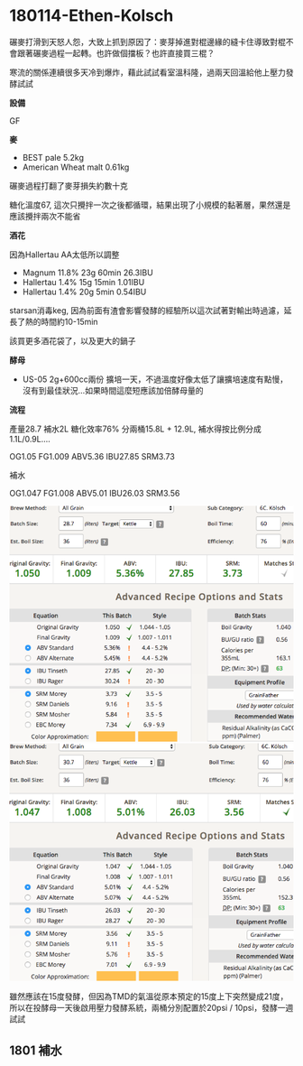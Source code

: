 # 180114-Ethen-Kolsch

碾麥打滑到天怒人怨，大致上抓到原因了：麥芽掉進對棍邊緣的縫卡住導致對棍不會跟著碾麥過程一起轉。也許做個擋板？也許直接買三棍？

寒流的關係連續很多天冷到爆炸，藉此試試看室溫科隆，過兩天回溫給他上壓力發酵試試

**設備**

GF

**麥**

* BEST pale 5.2kg
* American Wheat malt 0.61kg

碾麥過程打翻了麥芽損失約數十克

糖化溫度67, 這次只攪拌一次之後都循環，結果出現了小規模的黏著層，果然還是應該攪拌兩次不能省

**酒花**

因為Hallertau AA太低所以調整

* Magnum 11.8% 23g 60min 26.3IBU
* Hallertau 1.4% 15g 15min 1.01IBU
* Hallertau 1.4% 20g 5min 0.54IBU

starsan消毒keg, 因為前面有渣會影響發酵的經驗所以這次試著對輸出時過濾，延長了熱的時間約10-15min

該買更多酒花袋了，以及更大的鍋子

**酵母**

* US-05 2g+600cc兩份 擴培一天，不過溫度好像太低了讓擴培速度有點慢，沒有到最佳狀況...如果時間這麼短應該加倍酵母量的

**流程**

產量28.7 補水2L 糖化效率76% 分兩桶15.8L + 12.9L, 補水得按比例分成 1.1L/0.9L....

OG1.05 FG1.009 ABV5.36 IBU27.85 SRM3.73

補水

OG1.047 FG1.008 ABV5.01 IBU26.03 SRM3.56

![](../img/test95.png)
![](../img/test96.png)

雖然應該在15度發酵，但因為TMD的氣溫從原本預定的15度上下突然變成21度，所以在投酵母一天後啟用壓力發酵系統，兩桶分別配置於20psi / 10psi，發酵一週試試

## 1801  補水
